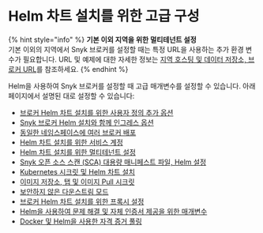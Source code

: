 # Helm 차트 설치를 위한 고급 구성

{% hint style="info" %}
**기본 이외 지역을 위한 멀티테넌트 설정**\
기본 이외의 지역에서 Snyk 브로커를 설정할 때는 특정 URL을 사용하는 추가 환경 변수가 필요합니다. URL 및 예제에 대한 자세한 정보는 [지역 호스팅 및 데이터 저장소, 브로커 URL](https://docs.snyk.io/working-with-snyk/regional-hosting-and-data-residency#broker-urls)를 참조하세요.
{% endhint %}

Helm을 사용하여 Snyk 브로커를 설정할 때 고급 매개변수를 설정할 수 있습니다. 아래 페이지에서 설명된 대로 설정할 수 있습니다:

- [브로커 Helm 차트 설치를 위한 사용자 정의 추가 옵션](custom-additional-options-for-broker-helm-chart-installation.md)
- [Snyk 브로커 Helm 설치와 함께 인그레스 옵션](ingress-options-with-snyk-broker-helm-installation.md)
- [동일한 네임스페이스에 여러 브로커 배포](deploying-multiple-brokers-in-the-same-namespace.md)
- [Helm 차트 설치를 위한 서비스 계정](service-accounts-for-helm-chart-installation.md)
- [Helm 차트 설치를 위한 멀티테넌트 설정](multi-tenant-settings-for-helm-chart-installation.md)
- [Snyk 오픈 소스 스캔 (SCA) 대용량 매니페스트 파일, Helm 설정](https://docs.snyk.io/enterprise-setup/snyk-broker/install-and-configure-snyk-broker/advanced-configuration-for-helm-chart-installation/snyk-open-source-scans-sca-of-large-manifest-files-helm-setup)
- [Kubernetes 시크릿 및 Helm 차트 설치](kubernetes-secrets-and-helm-chart-installation.md)
- [이미지 저장소, 탭 및 이미지 Pull 시크릿](image-repository-tab-and-image-pull-secret.md)
- [보안하지 않은 다운스트림 모드](insecure-downstream-mode.md)
- [브로커 Helm 차트 설치를 위한 프록시 설정](proxy-settings-for-broker-helm-chart-installation.md)
- [Helm을 사용하여 문제 해결 및 자체 인증서 제공을 위한 매개변수](parameters-for-troubleshooting-and-providing-your-own-certificate-with-helm.md)
- [Docker 및 Helm을 사용한 자격 증거 풀링](../advanced-configuration-for-snyk-broker-docker-installation/credential-pooling-with-docker-and-helm.md)